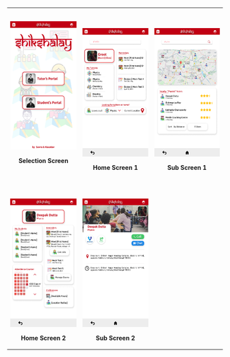 <table align="center">
  <tbody>
     <tr>
      <td>
        <p align="center">
          <img height="300px" src="Selection Screen.png" />
        </p>
        <p align="center">
          <b>Selection Screen</b>
        </p>
      </td>
      <td>
        <p>&nbsp;</p> <!-- spacer -->
        <p align="center">
          <img height="300" src="Home Screen 1.png" />
        </p>
        <p align="center">
          <b>Home Screen 1</b>
        </p>
      </td>
      <td>
        <p>&nbsp;</p> <!-- spacer -->
        <p align="center">
        <img height="300" src="Sub Screen 1.png" />
        </p>
        <p align="center">
          <b>Sub Screen 1</b>
        </p>
      </td>
    </tr>
    <tr align="center">
      <td>
        <p>&nbsp;</p> <!-- spacer -->
        <p align="center">
          <img height="300" src="Home Screen 2.png" />
        </p>
        <p align="center">
          <b>Home Screen 2</b>
      </td>
      <td>
      <p>&nbsp;</p> <!-- spacer -->
        <p align="center">
          <img height="300" src="Sub Screen 2.png" />
        </p>
        <p align="center">
          <b>Sub Screen 2</b>
        </p>
      </td>
    </tr>
    </tbody>
  </table>
